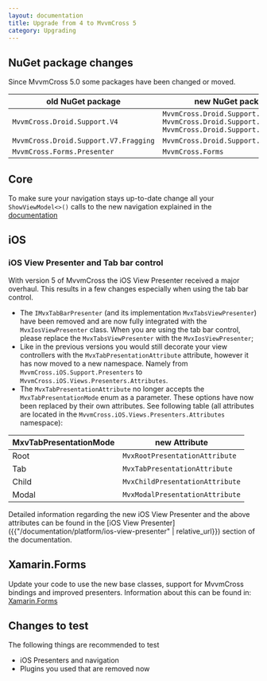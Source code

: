 ```yaml
---
layout: documentation
title: Upgrade from 4 to MvvmCross 5
category: Upgrading
---
```


## NuGet package changes

Since MvvmCross 5.0 some packages have been changed or moved.

old NuGet package                      | new NuGet package
-------------------------------------- | -----------------
`MvvmCross.Droid.Support.V4`           | `MvvmCross.Droid.Support.Core.UI, MvvmCross.Droid.Support.Core.Utils, MvvmCross.Droid.Support.Fragment`
`MvvmCross.Droid.Support.V7.Fragging`  | `MvvmCross.Droid.Support.Fragment`
`MvvmCross.Forms.Presenter`            | `MvvmCross.Forms`

## Core

To make sure your navigation stays up-to-date change all your `ShowViewModel<>()` calls to the new navigation explained in the [documentation](https://www.mvvmcross.com/documentation/fundamentals/navigation#mvvmcross-5x-and-higher-navigation)

## iOS

### iOS View Presenter and Tab bar control

With version 5 of MvvmCross the iOS View Presenter received a major overhaul. This results in a few changes especially when using the tab bar control.

* The `IMvxTabBarPresenter` (and its implementation `MvxTabsViewPresenter`) have been removed and are now fully integrated with the `MvxIosViewPresenter` class. When you are using the tab bar control, please replace the `MvxTabsViewPresenter` with the `MvxIosViewPresenter`;
* Like in the previous versions you would still decorate your view controllers with the `MvxTabPresentationAttribute` attribute, however it has now moved to a new namespace. Namely from `MvvmCross.iOS.Support.Presenters` to `MvvmCross.iOS.Views.Presenters.Attributes`.
* The `MvxTabPresentationAttribute` no longer accepts the `MvxTabPresentationMode` enum as a parameter. These options have now been replaced by their own attributes. See following table (all attributes are located in the `MvvmCross.iOS.Views.Presenters.Attributes` namespace):

MxvTabPresentationMode | new Attribute
---------------------- | -------------
Root                   | `MvxRootPresentationAttribute`
Tab                    | `MvxTabPresentationAttribute`
Child                  | `MvxChildPresentationAttribute`
Modal                  | `MvxModalPresentationAttribute`

Detailed information regarding the new iOS View Presenter and the above attributes can be found in the [iOS View Presenter]({{"/documentation/platform/ios-view-presenter" | relative_url}}) section of the documentation.

## Xamarin.Forms

Update your code to use the new base classes, support for MvvmCross bindings and improved presenters. Information about this can be found in: [Xamarin.Forms](https://www.mvvmcross.com/documentation/platform/xamarin-forms?scroll=551)

## Changes to test

The following things are recommended to test

* iOS Presenters and navigation
* Plugins you used that are removed now
